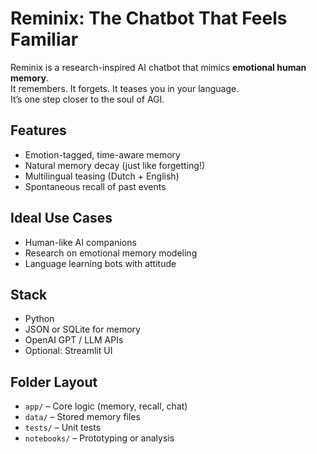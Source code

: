 # Reminix: The Chatbot That Feels Familiar

Reminix is a research-inspired AI chatbot that mimics **emotional human memory**.  
It remembers. It forgets. It teases you in your language.  
It’s one step closer to the soul of AGI.

##  Features
- Emotion-tagged, time-aware memory
- Natural memory decay (just like forgetting!)
- Multilingual teasing (Dutch + English)
- Spontaneous recall of past events

## Ideal Use Cases
- Human-like AI companions
- Research on emotional memory modeling
- Language learning bots with attitude 

##  Stack
- Python
- JSON or SQLite for memory
- OpenAI GPT / LLM APIs
- Optional: Streamlit UI

## Folder Layout
- `app/` – Core logic (memory, recall, chat)
- `data/` – Stored memory files
- `tests/` – Unit tests
- `notebooks/` – Prototyping or analysis
